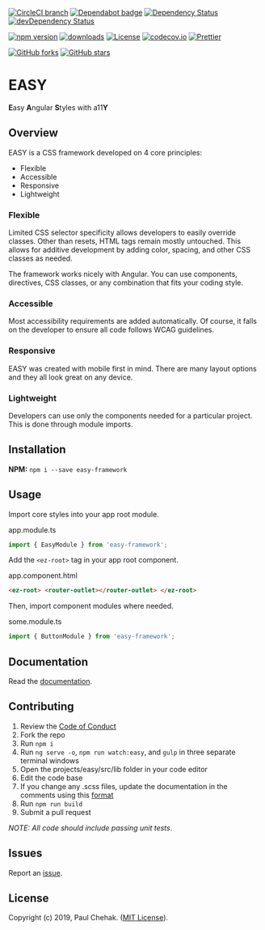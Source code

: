 [![CircleCI branch](https://img.shields.io/circleci/project/github/richpauly13/easy/master.svg?label=circleci)](https://circleci.com/gh/richpauly13/easy) [![Dependabot badge](https://api.dependabot.com/badges/status?host=github&repo=richpauly13/easy)](https://dependabot.com) [![Dependency Status](https://david-dm.org/richpauly13/easy.svg)](https://david-dm.org/richpauly13/easy) [![devDependency Status](https://david-dm.org/richpauly13/easy/dev-status.svg)](https://david-dm.org/richpauly13/easy?type=dev)

[![npm version](https://badge.fury.io/js/easy-framework.svg)](https://www.npmjs.com/easy-framework) [![downloads](https://badgen.net/npm/dt/easy-framework)](https://www.npmjs.com/package/easy-framework) [![License](https://img.shields.io/badge/license-MIT-brightgreen.svg)](https://github.com/richpauly13/easy/blob/master/LICENSE) [![codecov.io](https://codecov.io/github/richpauly13/easy/coverage.svg?branch=master)](https://codecov.io/github/richpauly13/easy?branch=master) [![Prettier](https://img.shields.io/badge/code_style-prettier-ff69b4.svg?style=flat-square)](https://github.com/prettier/prettier)

[![GitHub forks](https://img.shields.io/github/forks/richpauly13/easy.svg?style=social&label=Fork)](https://github.com/richpauly13/easy/fork) [![GitHub stars](https://img.shields.io/github/stars/richpauly13/easy.svg?style=social&label=Star)](https://github.com/richpauly13/easy)

# EASY

**E**asy **A**ngular **S**tyles with a11**Y**

## Overview

EASY is a CSS framework developed on 4 core principles:

-   Flexible
-   Accessible
-   Responsive
-   Lightweight

### Flexible

Limited CSS selector specificity allows developers to easily override classes. Other than resets, HTML tags remain mostly untouched. This allows for additive development by adding color, spacing, and other CSS classes as needed.

The framework works nicely with Angular. You can use components, directives, CSS classes, or any combination that fits your coding style.

### Accessible

Most accessibility requirements are added automatically. Of course, it falls on the developer to ensure all code follows WCAG guidelines.

### Responsive

EASY was created with mobile first in mind. There are many layout options and they all look great on any device.

### Lightweight

Developers can use only the components needed for a particular project. This is done through module imports.

## Installation

**NPM:** `npm i --save easy-framework`

## Usage

Import core styles into your app root module.

app.module.ts

```ts
import { EasyModule } from 'easy-framework';
```

Add the `<ez-root>` tag in your app root component.

app.component.html

```html
<ez-root> <router-outlet></router-outlet> </ez-root>
```

Then, import component modules where needed.

some.module.ts

```ts
import { ButtonModule } from 'easy-framework';
```

## Documentation

Read the [documentation](https://richpauly13.github.io/easy/).

## Contributing

1. Review the [Code of Conduct](https://github.com/richpauly13/easy/blob/master/CODE_OF_CONDUCT.md)
1. Fork the repo
1. Run `npm i`
1. Run `ng serve -o`, `npm run watch:easy`, and `gulp` in three separate terminal windows
1. Open the projects/easy/src/lib folder in your code editor
1. Edit the code base
1. If you change any .scss files, update the documentation in the comments using this [format](https://github.com/emiloberg/markdown-styleguide-generator)
1. Run `npm run build`
1. Submit a pull request

_NOTE: All code should include passing unit tests_.

## Issues

Report an [issue](https://github.com/richpauly13/easy/issues).

## License

Copyright (c) 2019, Paul Chehak. ([MIT License](https://github.com/richpauly13/easy/blob/master/LICENSE)).
